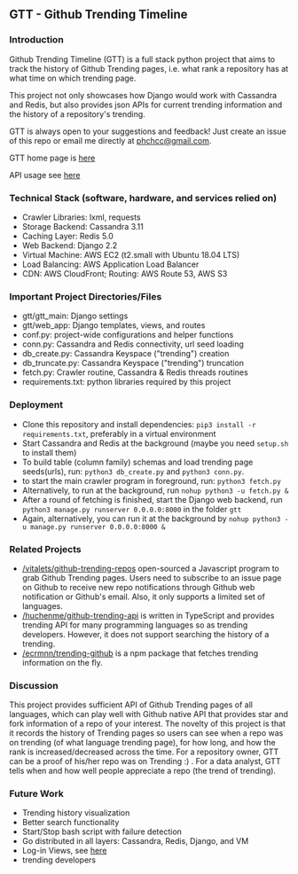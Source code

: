 ## GTT - Github Trending Timeline

### Introduction

Github Trending Timeline (GTT) is a full stack python project that aims to track the history of Github Trending pages, i.e. what rank a repository has at what time on which trending page.

This project not only showcases how Django would work with Cassandra and Redis, but also provides json APIs for current trending information and the history of a repository's trending. 

GTT is always open to your suggestions and feedback! Just create an issue of this repo or email me directly at phchcc@gmail.com.

GTT home page is [here](https://www.githubtr.com/)

API usage see [here](/gtt/web_app/README.md)

### Technical Stack (software, hardware, and services relied on)
- Crawler Libraries: lxml, requests
- Storage Backend: Cassandra 3.11
- Caching Layer: Redis 5.0
- Web Backend: Django 2.2
- Virtual Machine: AWS EC2 (t2.small with Ubuntu 18.04 LTS) 
- Load Balancing: AWS Application Load Balancer 
- CDN: AWS CloudFront; Routing: AWS Route 53, AWS S3

### Important Project Directories/Files
- gtt/gtt_main: Django settings
- gtt/web_app: Django templates, views, and routes
- conf.py: project-wide configurations and helper functions
- conn.py: Cassandra and Redis connectivity, url seed loading
- db_create.py: Cassandra Keyspace ("trending") creation
- db_truncate.py: Cassandra Keyspace ("trending") truncation
- fetch.py: Crawler routine, Cassandra & Redis threads routines
- requirements.txt: python libraries required by this project

### Deployment

- Clone this repository and install dependencies: `pip3 install -r requirements.txt`, preferably in a virtual environment
- Start Cassandra and Redis at the background (maybe you need `setup.sh` to install them)
- To build table (column family) schemas and load trending page seeds(urls), run: `python3 db_create.py` and `python3 conn.py`.
- to start the main crawler program in foreground, run: `python3 fetch.py`
- Alternatively, to run at the background, run `nohup python3 -u fetch.py &`
- After a round of fetching is finished, start the Django web backend, run `python3 manage.py runserver 0.0.0.0:8000` in the folder `gtt`
- Again, alternatively, you can run it at the background by `nohup python3 -u manage.py runserver 0.0.0.0:8000 &`

### Related Projects
- [/vitalets/github-trending-repos](https://github.com/vitalets/github-trending-repos) open-sourced a Javascript program to grab Github Trending pages. 
Users need to subscribe to an issue page on Github to receive new repo notifications through Github web notification or Github's email. 
Also, it only supports a limited set of languages.
- [/huchenme/github-trending-api](https://github.com/huchenme/github-trending-api) is written in TypeScript and provides trending API for many programming languages so as trending developers.
However, it does not support searching the history of a trending.
- [/ecrmnn/trending-github](https://github.com/ecrmnn/trending-github) is a npm package that fetches trending information on the fly.

### Discussion
This project provides sufficient API of Github Trending pages of all languages, which can play well with Github native API that provides star and fork information of a repo of your interest.
The novelty of this project is that it records the history of Trending pages so users can see when a repo was on trending (of what language trending page), for how long, and how the rank is increased/decreased across the time.
For a repository owner, GTT can be a proof of his/her repo was on Trending :) . For a data analyst, GTT tells when and how well people appreciate a repo (the trend of trending).

### Future Work
- Trending history visualization
- Better search functionality
- Start/Stop bash script with failure detection
- Go distributed in all layers: Cassandra, Redis, Django, and VM
- Log-in Views, see [here](https://github.community/t5/GitHub-Pages/Github-Trending-Page-Shows-Different-Rankings-Depends-On-Login/td-p/27760)
- trending developers

